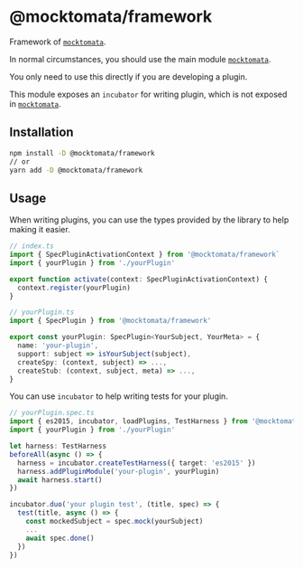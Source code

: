 # @mocktomata/framework

Framework of [`mocktomata`](https://www.npmjs.com/package/mocktomata).

In normal circumstances,
you should use the main module [`mocktomata`](https://www.npmjs.com/package/mocktomata).

You only need to use this directly if you are developing a plugin.

This module exposes an `incubator` for writing plugin,
which is not exposed in [`mocktomata`](https://www.npmjs.com/package/mocktomata).

## Installation

```sh
npm install -D @mocktomata/framework
// or
yarn add -D @mocktomata/framework
```

## Usage

When writing plugins,
you can use the types provided by the library to help making it easier.

```ts
// index.ts
import { SpecPluginActivationContext } from '@mocktomata/framework`
import { yourPlugin } from './yourPlugin'

export function activate(context: SpecPluginActivationContext) {
  context.register(yourPlugin)
}

// yourPlugin.ts
import { SpecPlugin } from '@mocktomata/framework'

export const yourPlugin: SpecPlugin<YourSubject, YourMeta> = {
  name: 'your-plugin',
  support: subject => isYourSubject(subject),
  createSpy: (context, subject) => ...,
  createStub: (context, subject, meta) => ...,
}
```

You can use `incubator` to help writing tests for your plugin.

```ts
// yourPlugin.spec.ts
import { es2015, incubator, loadPlugins, TestHarness } from '@mocktomata/framework`
import { yourPlugin } from './yourPlugin'

let harness: TestHarness
beforeAll(async () => {
  harness = incubator.createTestHarness({ target: 'es2015' })
  harness.addPluginModule('your-plugin', yourPlugin)
  await harness.start()
})

incubator.duo('your plugin test', (title, spec) => {
  test(title, async () => {
    const mockedSubject = spec.mock(yourSubject)
    ...
    await spec.done()
  })
})
```
